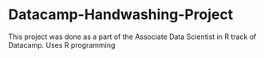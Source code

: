 # Datacamp-Handwashing-Project
This project was done as a part of the Associate Data Scientist in R track of Datacamp. 
Uses R programming